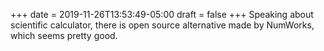 +++
date = 2019-11-26T13:53:49-05:00
draft = false
+++
Speaking about scientific calculator, there is open source alternative made by NumWorks, which seems pretty good.